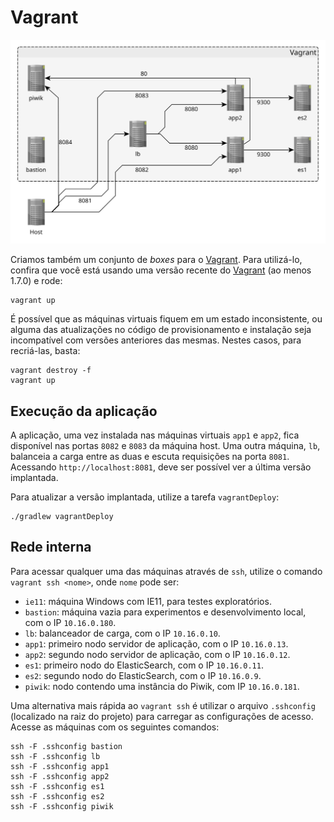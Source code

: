 # Vagrant

[![Diagrama da rede no Vagrant](ambiente-vagrant.svg)](ambiente-vagrant.graphml)

Criamos também um conjunto de _boxes_ para o [Vagrant]. Para utilizá-lo, confira que você está usando uma versão recente do [Vagrant] (ao menos 1.7.0) e rode:

```
vagrant up
```

É possível que as máquinas virtuais fiquem em um estado inconsistente, ou alguma das atualizações no código de provisionamento e instalação seja incompatível com versões anteriores das mesmas. Nestes casos, para recriá-las, basta:

```
vagrant destroy -f
vagrant up
```

## Execução da aplicação

A aplicação, uma vez instalada nas máquinas virtuais `app1` e `app2`, fica disponível nas portas `8082` e `8083` da máquina host. Uma outra máquina, `lb`, balanceia a carga entre as duas e escuta requisições na porta `8081`. Acessando `http://localhost:8081`, deve ser possível ver a última versão implantada.
 
Para atualizar a versão implantada, utilize a tarefa `vagrantDeploy`: 

```
./gradlew vagrantDeploy
```

## Rede interna

Para acessar qualquer uma das máquinas através de `ssh`, utilize o comando `vagrant ssh <nome>`, onde `nome` pode ser:

- `ie11`: máquina Windows com IE11, para testes exploratórios.
- `bastion`: máquina vazia para experimentos e desenvolvimento local, com o IP `10.16.0.180`.
- `lb`: balanceador de carga, com o IP `10.16.0.10`.
- `app1`: primeiro nodo servidor de aplicação, com o IP `10.16.0.13`.
- `app2`: segundo nodo servidor de aplicação, com o IP `10.16.0.12`.
- `es1`: primeiro nodo do ElasticSearch, com o IP `10.16.0.11`.
- `es2`: segundo nodo do ElasticSearch, com o IP `10.16.0.9`.
- `piwik`: nodo contendo uma instância do Piwik, com IP `10.16.0.181`.

Uma alternativa mais rápida ao `vagrant ssh` é utilizar o arquivo `.sshconfig` (localizado na raiz do projeto) para carregar as configurações de acesso. Acesse as máquinas com os seguintes comandos:

```
ssh -F .sshconfig bastion
ssh -F .sshconfig lb
ssh -F .sshconfig app1
ssh -F .sshconfig app2
ssh -F .sshconfig es1
ssh -F .sshconfig es2
ssh -F .sshconfig piwik
```

[Vagrant]:http://vagrantup.com

